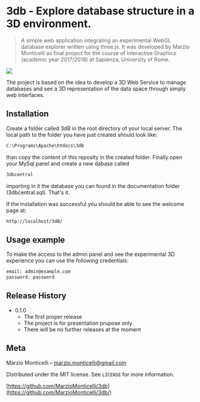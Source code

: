 # 3db - Explore database structure in a 3D environment.  
> A simple web application integrating an experimental WebGL database explorer written using three.js. 
It was developed by Marzio Monticelli as final project for the course of Interactive Graphics (academic year 2017/2018) at Sapienza, University of Rome. 

![](preview.png)

The project is based on the idea to develop a 3D Web Service to manage databases and see a 3D representation of the data space through simply web interfaces. 

## Installation

Create a folder called 3dB in the root directory of your local server. The local path to the folder you have just created should look like:

```sh
C:\Programs\Apache\htdocs\3dB
```

than copy the content of this reposity in the created folder. 
Finally open your MySql panel and create a new dabase called

```sh
3dbcentral
```

importing in it the database you can found in the documentation folder (3dbcentral.sql).
That's it.

If the installation was successful you should be able to see the welcome page at:

```sh
http://localhost/3dB/
```


## Usage example

To make the access to the admin panel and see the experimental 3D experience you can use the following credentials:

```sh
email: admin@example.com
password: password
```


## Release History

* 0.1.0
    * The first proper release
    * The project is for presentation prupose only.
    * There will be no further releases at the moment

## Meta

Marzio Monticelli – marzio.monticelli@gmail.com

Distributed under the MIT license. See ``LICENSE`` for more information.

[https://github.com/MarzioMonticelli/3db](https://github.com/MarzioMonticelli/3db/)

